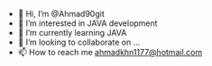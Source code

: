- 👋 Hi, I’m @Ahmad90git
- 👀 I’m interested in JAVA development
- 🌱 I’m currently learning JAVA
- 💞️ I’m looking to collaborate on ...
- 📫 How to reach me ahmadkhn1177@hotmail.com

<!---
Ahmad90git/Ahmad90git is a ✨ special ✨ repository because its `README.md` (this file) appears on your GitHub profile.
You can click the Preview link to take a look at your changes.
--->
